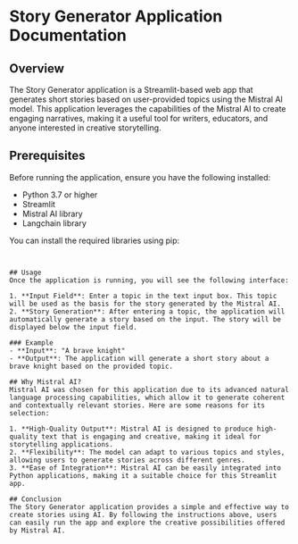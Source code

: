 # Story Generator Application Documentation


## Overview
The Story Generator application is a Streamlit-based web app that generates short stories based on user-provided topics using the Mistral AI model. This application leverages the capabilities of the Mistral AI to create engaging narratives, making it a useful tool for writers, educators, and anyone interested in creative storytelling.

## Prerequisites
Before running the application, ensure you have the following installed:
- Python 3.7 or higher
- Streamlit
- Mistral AI library
- Langchain library

You can install the required libraries using pip:
```


## Usage
Once the application is running, you will see the following interface:

1. **Input Field**: Enter a topic in the text input box. This topic will be used as the basis for the story generated by the Mistral AI.
2. **Story Generation**: After entering a topic, the application will automatically generate a story based on the input. The story will be displayed below the input field.

### Example
- **Input**: "A brave knight"
- **Output**: The application will generate a short story about a brave knight based on the provided topic.

## Why Mistral AI?
Mistral AI was chosen for this application due to its advanced natural language processing capabilities, which allow it to generate coherent and contextually relevant stories. Here are some reasons for its selection:

1. **High-Quality Output**: Mistral AI is designed to produce high-quality text that is engaging and creative, making it ideal for storytelling applications.
2. **Flexibility**: The model can adapt to various topics and styles, allowing users to generate stories across different genres.
3. **Ease of Integration**: Mistral AI can be easily integrated into Python applications, making it a suitable choice for this Streamlit app.

## Conclusion
The Story Generator application provides a simple and effective way to create stories using AI. By following the instructions above, users can easily run the app and explore the creative possibilities offered by Mistral AI.
